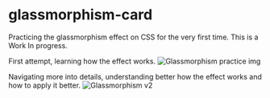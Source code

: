 # glassmorphism-card
Practicing the glassmorphism effect on CSS for the very first time. This is a Work In progress.

First attempt, learning how the effect works.
![Glassmorphism practice img](https://i.imgur.com/hPBlu9E.png)

Navigating more into details, understanding better how the effect works and how to apply it better.
![Glassmorphism v2](https://i.imgur.com/umUzwV9.png)
